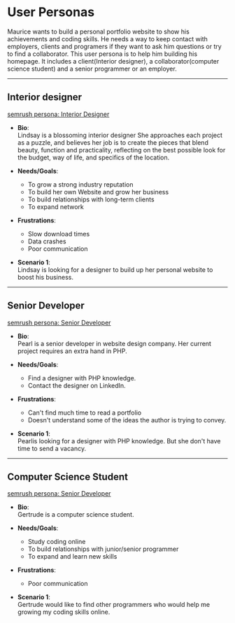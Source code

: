 # User Personas

<!-- some introduction -->

Maurice wants to build a personal portfolio website to show his achievements and
coding skills. He needs a way to keep contact with employers, clients and
programers if they want to ask him questions or try to find a collaborator. This
user persona is to help him building his homepage. It includes a client(Interior
designer), a collaborator(computer science student) and a senior programmer or
an employer.

---

<!-- a persona -->

## Interior designer

[semrush persona: Interior Designer](https://www.semrush.com/persona/share/-wvVcJ6VcsQtdV0V1YzYiWRrzqbVn3wstfMTzbDxW4w/)

- **Bio**:  
  Lindsay is a blossoming interior designer She approaches each project as a
  puzzle, and believes her job is to create the pieces that blend beauty,
  function and practicality, reflecting on the best possible look for the
  budget, way of life, and specifics of the location.

- **Needs/Goals**:
  - To grow a strong industry reputation
  - To build her own Website and grow her business
  - To build relationships with long-term clients
  - To expand network
- **Frustrations**:

  - Slow download times
  - Data crashes
  - Poor communication

- **Scenario 1**:  
  Lindsay is looking for a designer to build up her personal website to boost
  his business.

---

<!-- more personas ... -->

## Senior Developer

[semrush persona: Senior Developer](https://www.semrush.com/persona/share/Kkje4RfialyMl3MzzaTf9RSCtjiHD7gwdBaGSq2GmmI/)

- **Bio**:  
  Pearl is a senior developer in website design company. Her current project
  requires an extra hand in PHP.

- **Needs/Goals**:

  - Find a designer with PHP knowledge.
  - Contact the designer on LinkedIn.

- **Frustrations**:
  - Can't find much time to read a portfolio
  - Doesn't understand some of the ideas the author is trying to convey.
- **Scenario 1**:  
  Pearlis looking for a designer with PHP knowledge. But she don't have time to
  send a vacancy.

---

## Computer Science Student

[semrush persona: Senior Developer](https://www.semrush.com/persona/share/xPd9Zlrv-tFPb97TuNctn3WlrNR47mqPVlpSS5sXVdw/)

- **Bio**:  
  Gertrude is a computer science student.
- **Needs/Goals**:
  - Study coding online
  - To build relationships with junior/senior programmer
  - To expand and learn new skills
- **Frustrations**:

  - Poor communication

- **Scenario 1**:  
  Gertrude would like to find other programmers who would help me growing my
  coding skills online.
